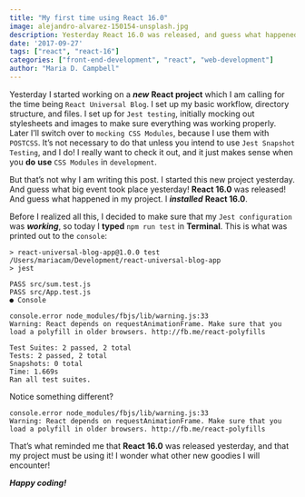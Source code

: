 ```yaml
---
title: "My first time using React 16.0"
image: alejandro-alvarez-150154-unsplash.jpg
description: Yesterday React 16.0 was released, and guess what happened to my project.
date: '2017-09-27'
tags: ["react", "react-16"]
categories: ["front-end-development", "react", "web-development"]
author: "Maria D. Campbell"
---
```


Yesterday I started working on a ***new*** **React project** which I am calling for the time being `React Universal Blog`. I set up my basic workflow, directory structure, and files. I set up for `Jest testing`, initially mocking out stylesheets and images to make sure everything was working properly. Later I’ll switch over to `mocking CSS Modules`, because I use them with `POSTCSS`. It’s not necessary to do that unless you intend to use `Jest Snapshot Testing`, and I do! I really want to check it out, and it just makes sense when you **do** **use** `CSS Modules` in `development`.

But that’s not why I am writing this post. I started this new project yesterday. And guess what big event took place yesterday! **React 16.0** was released! And guess what happened in my project. I ***installed*** **React 16.0**.

Before I realized all this, I decided to make sure that my `Jest configuration` was ***working***, so today I **typed** `npm run test` in **Terminal**. This is what was printed out to the `console`:

```shell
> react-universal-blog-app@1.0.0 test /Users/mariacam/Development/react-universal-blog-app
> jest

PASS src/sum.test.js
PASS src/App.test.js
● Console

console.error node_modules/fbjs/lib/warning.js:33
Warning: React depends on requestAnimationFrame. Make sure that you load a polyfill in older browsers. http://fb.me/react-polyfills

Test Suites: 2 passed, 2 total
Tests: 2 passed, 2 total
Snapshots: 0 total
Time: 1.669s
Ran all test suites.
```

Notice something different?

```shell
console.error node_modules/fbjs/lib/warning.js:33
Warning: React depends on requestAnimationFrame. Make sure that you load a polyfill in older browsers. http://fb.me/react-polyfills
```

That’s what reminded me that **React 16.0** was released yesterday, and that my project must be using it! I wonder what other new goodies I will encounter!

***Happy coding!***